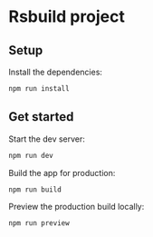 # Rsbuild project

## Setup

Install the dependencies:

```bash
npm run install
```

## Get started

Start the dev server:

```bash
npm run dev
```

Build the app for production:

```bash
npm run build
```

Preview the production build locally:

```bash
npm run preview
```
